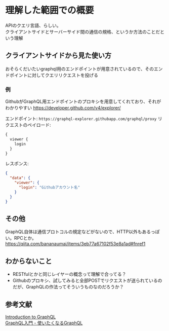 # 理解した範囲での概要

APIのクエリ言語、らしい。  
クライアントサイドとサーバーサイド間の通信の規格、というか方法のことだという理解

## クライアントサイドから見た使い方

おそらくだいたいgraphql用のエンドポイントが用意されているので、そのエンドポイントに対してクエリリクエストを投げる

### 例

GithubがGraphQL用エンドポイントのプロキシを用意してくれており、それがわかりやすい
<https://developer.github.com/v4/explorer/>

エンドポイント: `https://graphql-explorer.githubapp.com/graphql/proxy`
リクエストのペイロード:

```graphql
{
  viewer {
    login
  }
}

```

レスポンス:

```json
{
  "data": {
    "viewer": {
      "login": "Githubアカウント名"
    }
  }
}
```

## その他

GraphQL自体は通信プロトコルの規定などがないので、HTTP以外もあるっぽい。RPCとか。
<https://qiita.com/bananaumai/items/3eb77a67102f53e8a1ad#fnref1>

## わからないこと

- RESTfulとかと同じレイヤーの概念って理解で合ってる？
- Githubのプロキシ、試してみると全部POSTでリクエストが送られているのだが、GraphQLの作法ってそういうものなのだろうか？

## 参考文献

[Introduction to GraphQL](https://graphql.org/learn/)  
[GraphQL入門 - 使いたくなるGraphQL](https://qiita.com/bananaumai/items/3eb77a67102f53e8a1ad)
